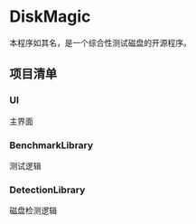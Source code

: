 # DiskMagic
本程序如其名，是一个综合性测试磁盘的开源程序。
## 项目清单
### UI
主界面
### BenchmarkLibrary
测试逻辑
### DetectionLibrary
磁盘检测逻辑
